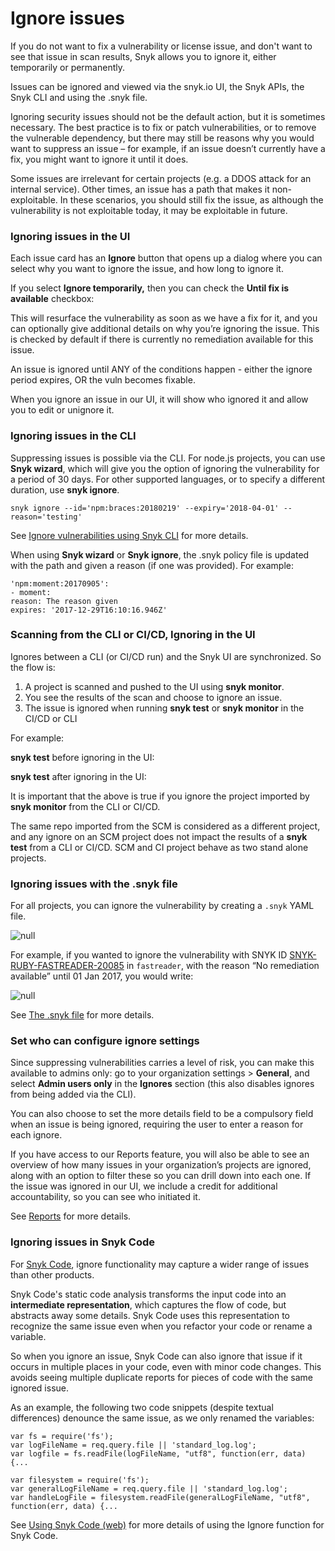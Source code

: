 # Ignore issues

If you do not want to fix a vulnerability or license issue, and don't want to see that issue in scan results, Snyk allows you to ignore it, either temporarily or permanently.

Issues can be ignored and viewed via the snyk.io UI, the Snyk APIs, the Snyk CLI and using the .snyk file.

Ignoring security issues should not be the default action, but it is sometimes necessary. The best practice is to fix or patch vulnerabilities, or to remove the vulnerable dependency, but there may still be reasons why you would want to suppress an issue – for example, if an issue doesn’t currently have a fix, you might want to ignore it until it does.

Some issues are irrelevant for certain projects \(e.g. a DDOS attack for an internal service\). Other times, an issue has a path that makes it non-exploitable. In these scenarios, you should still fix the issue, as although the vulnerability is not exploitable today, it may be exploitable in future.

### Ignoring issues in the UI

Each issue card has an **Ignore** button that opens up a dialog where you can select why you want to ignore the issue, and how long to ignore it.

If you select **Ignore temporarily,** then you can check the **Until fix is available** checkbox:

This will resurface the vulnerability as soon as we have a fix for it, and you can optionally give additional details on why you’re ignoring the issue. This is checked by default if there is currently no remediation available for this issue.

An issue is ignored until ANY of the conditions happen - either the ignore period expires, OR the vuln becomes fixable.

When you ignore an issue in our UI, it will show who ignored it and allow you to edit or unignore it.

### Ignoring issues in the CLI

Suppressing issues is possible via the CLI. For node.js projects, you can use **Snyk wizard**, which will give you the option of ignoring the vulnerability for a period of 30 days. For other supported languages,  or to specify a different duration, use **snyk ignore**.

`snyk ignore --id='npm:braces:20180219' --expiry='2018-04-01' --reason='testing'`

See [Ignore vulnerabilities using Snyk CLI](https://support.snyk.io/hc/en-us/articles/360003851317-Ignore-vulnerabilities) for more details.

When using **Snyk wizard** or **Snyk ignore**, the .snyk policy file is updated with the path and given a reason \(if one was provided\). For example:

```text
'npm:moment:20170905':
- moment:
reason: The reason given
expires: '2017-12-29T16:10:16.946Z'
```

### Scanning from the CLI or CI/CD, Ignoring in the UI

Ignores between a CLI \(or CI/CD run\) and the Snyk UI are synchronized. So the flow is:

1. A project is scanned and pushed to the UI using **snyk monitor**.
2. You see the results of the scan and choose to ignore an issue.
3. The issue is ignored when running **snyk test** or **snyk monitor** in the CI/CD or CLI

For example:

**snyk test** before ignoring in the UI:

**snyk test** after ignoring in the UI:

It is important that the above is true if you ignore the project imported by **snyk monitor** from the CLI or CI/CD.

The same repo imported from the SCM is considered as a different project, and any ignore on an SCM project does not impact the results of a **snyk test** from a CLI or CI/CD. SCM and CI project behave as two stand alone projects.

### Ignoring issues with the .snyk file

For all projects, you can ignore the vulnerability by creating a `.snyk` YAML file.

![null](https://uploads.intercomcdn.com/i/o/23911244/1eeea9dbbaa687703958ce9e/Screen+Shot+2017-05-10+at+11.16.57+AM.png)

For example, if you wanted to ignore the vulnerability with SNYK ID [SNYK-RUBY-FASTREADER-20085](https://snyk.io/vuln/SNYK-RUBY-FASTREADER-20085) in `fastreader`, with the reason “No remediation available” until 01 Jan 2017, you would write:

![null](https://uploads.intercomcdn.com/i/o/23911290/a6da5a57db28311a01a1d43e/Screen+Shot+2017-05-10+at+11.17.26+AM.png)

See [The .snyk file](https://support.snyk.io/hc/en-us/articles/360007487097-The-snyk-file) for more details.

### Set who can configure ignore settings

Since suppressing vulnerabilities carries a level of risk, you can make this available to admins only: go to your organization settings &gt; **General**, and select **Admin users only** in the **Ignores** section \(this also disables ignores from being added via the CLI\).

You can also choose to set the more details field to be a compulsory field when an issue is being ignored, requiring the user to enter a reason for each ignore.

If you have access to our Reports feature, you will also be able to see an overview of how many issues in your organization’s projects are ignored, along with an option to filter these so you can drill down into each one. If the issue was ignored in our UI, we include a credit for additional accountability, so you can see who initiated it.

See [Reports](https://support.snyk.io/hc/en-us/categories/360000598418-Reports) for more details.

### Ignoring issues in Snyk Code

For [Snyk Code](https://support.snyk.io/hc/en-us/categories/360003257537-Snyk-Code), ignore functionality may capture a wider range of issues than other products.

Snyk Code's static code analysis transforms the input code into an **intermediate representation**, which captures the flow of code, but abstracts away some details. Snyk Code uses this representation to recognize the same issue even when you refactor your code or rename a variable.

So when you ignore an issue, Snyk Code can also ignore that issue if it occurs in multiple places in your code, even with minor code changes. This avoids seeing multiple duplicate reports for pieces of code with the same ignored issue.

As an example, the following two code snippets \(despite textual differences\) denounce the same issue, as we only renamed the variables:

```text
var fs = require('fs');
var logFileName = req.query.file || 'standard_log.log';
var logfile = fs.readFile(logFileName, "utf8", function(err, data) {...
```

```text
var filesystem = require('fs');
var generalLogFileName = req.query.file || 'standard_log.log'; 
var handleLogFile = filesystem.readFile(generalLogFileName, "utf8", function(err, data) {...
```

See [Using Snyk Code \(web\)](https://support.snyk.io/hc/en-us/articles/360017147558#Ignore)  for more details of using the Ignore function for Snyk Code.

